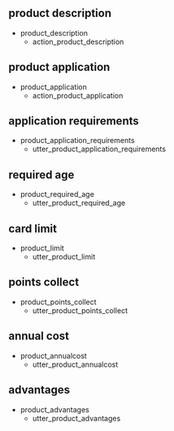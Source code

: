 ## product description
* product_description
  - action_product_description

## product application
* product_application
  - action_product_application

## application requirements
* product_application_requirements
  - utter_product_application_requirements

## required age
* product_required_age
  - utter_product_required_age

## card limit
* product_limit
  - utter_product_limit

## points collect
* product_points_collect
  - utter_product_points_collect

## annual cost
* product_annualcost
  - utter_product_annualcost

## advantages
* product_advantages
  - utter_product_advantages
